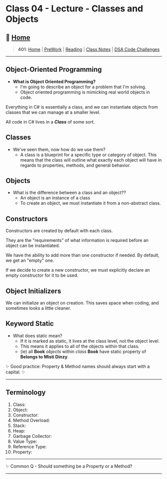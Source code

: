 # Class 04 - Lecture - Classes and Objects

## 🏡 [**Home**](https://mistidinzy.github.io/ReadingNotes/)

> **401**: [Home](https://mistidinzy.github.io/ReadingNotes/401home.html)
|
[PreWork](https://mistidinzy.github.io/ReadingNotes/401/preworkRM.html)
|
[Reading](https://mistidinzy.github.io/ReadingNotes/401/ReadingRM.html)
|
[Class Notes](https://mistidinzy.github.io/ReadingNotes/401/ClassRM.html)
|
[DSA Code Challenges](https://mistidinzy.github.io/data-structures-and-algorithms/)

_____

## Object-Oriented Programming

* **What is Object Oriented Programming?**
  * I'm going to describe an object for a problem that I'm solving.
  * Object oriented programming is mimicking real world objects in code.

Everything in C# is essentially a class, and we can instantiate objects from classes that we can manage at a smaller level.

All code in C# lives in a ***Class*** of some sort.

## Classes

* We've seen them, now how do we use them?
  * A class is a blueprint for a specific type or category of object. This means that the class will outline what exactly each object will have in regards to properties, methods, and general behavior.

## Objects

* What is the difference between a class and an object??
  * An object is an instance of a class
  * To create an object, we must instantiate it from a non-abstract class.

## Constructors

Constructors are created by default with each class.

They are the "requirements" of what information is required before an object can be instantiated.

We have the ability to add more than one constructor if needed. By default, we get an "empty" one.

If we decide to create a new constructor, we must explicitly declare an empty constructor for it to be used.

## Object Initializers

We can initialize an object on creation. This saves space when coding, and sometimes looks a little cleaner.

## Keyword Static

* What does static mean?
  * If it is marked as static, it lives at the class level, not the object level.
  * This means it applies to all of the objects within that class.
  * (ie) all **Book** *objects* within *class* **Book** have static property of **Belongs to Misti Dinzy**.

✨ Good practice: Property & Method names should always start with a capital. ✨

_____

## Terminology

1. Class:
2. Object:
3. Constructor:
4. Method Overload:
5. Stack:
6. Heap:
7. Garbage Collector:
8. Value Type:
9. Reference Type:
10. Property:

_____

✨ Common Q - Should something be a Property or a Method?

_____
